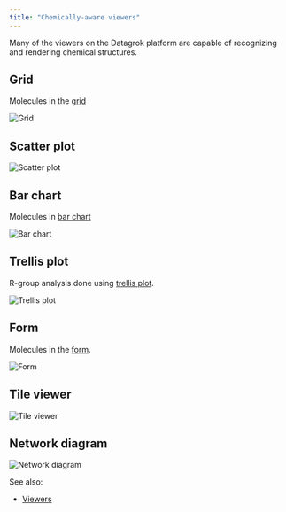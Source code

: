 ```yaml
---
title: "Chemically-aware viewers"
---
```


Many of the viewers on the Datagrok platform are capable of recognizing and rendering chemical structures.

## Grid

Molecules in the [grid](../../../../visualize/viewers/grid.md)

![Grid](../../../../uploads/viewers/grid-molecules.png "Grid: molecules")

## Scatter plot

![Scatter plot](../../../../uploads/viewers/scatter-plot-molecules.png "Scatter plot: molecules")

## Bar chart

Molecules in [bar chart](../../../../visualize/viewers/bar-chart.md)

![Bar chart](../../../../uploads/viewers/bar-chart-molecules.png "Bar chart: molecules")

## Trellis plot

R-group analysis done using [trellis plot](../../../../visualize/viewers/trellis-plot.md).

![Trellis plot](../../../../uploads/viewers/trellis-plot-molecules.png "Trellis plot: molecules")

## Form

Molecules in the [form](../../../../visualize/viewers/form.md).

![Form](../../../../uploads/viewers/form-molecules.png "Form: molecules")

## Tile viewer

![Tile viewer](../../../../uploads/viewers/tile-viewer-molecules.png "Tile viewer: molecules")

## Network diagram

![Network diagram](../../../../uploads/viewers/network-diagram-molecules.png "Network diagram: molecules")

See also:

* [Viewers](../../../../visualize/viewers/viewers.md)
